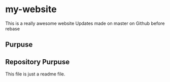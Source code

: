 # my-website

This is a really awesome website
Updates made on master on Github before rebase

## Purpuse

## Repository Purpuse 

This file is just a readme file.
